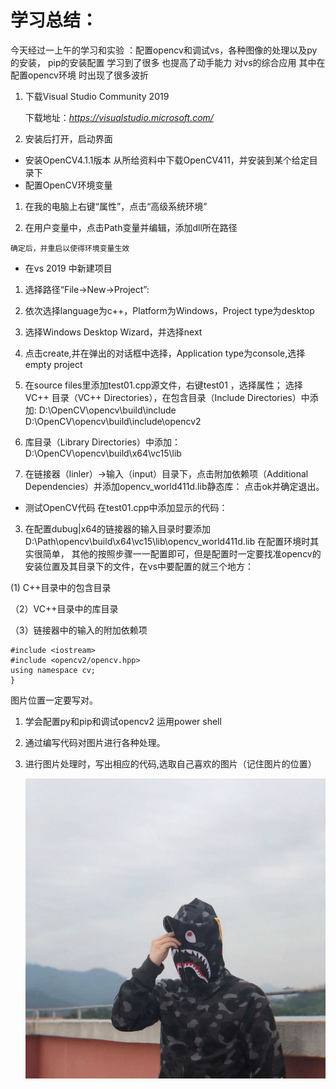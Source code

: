 # 学习总结：
今天经过一上午的学习和实验 ：配置opencv和调试vs，各种图像的处理以及py的安装，
pip的安装配置 学习到了很多 也提高了动手能力 对vs的综合应用 其中在配置opencv环境
时出现了很多波折 
1. 下载Visual Studio Community 2019

    下载地址：*https://visualstudio.microsoft.com/*
2. 安装后打开，启动界面
  * 安装OpenCV4.1.1版本
    从所给资料中下载OpenCV411，并安装到某个给定目录下
  * 配置OpenCV环境变量
  1. 在我的电脑上右键“属性”，点击“高级系统环境”

  2. 在用户变量中，点击Path变量并编辑，添加dll所在路径
    
    确定后，并重启以使得环境变量生效
  * 在vs 2019 中新建项目
  1. 选择路径“File->New->Project”:
  2. 依次选择language为c++，Platform为Windows，Project type为desktop
  3. 选择Windows Desktop Wizard，并选择next
  4. 点击create,并在弹出的对话框中选择，Application type为console,选择empty project
  5. 在source files里添加test01.cpp源文件，右键test01 ，选择属性；
    选择VC++ 目录（VC++ Directories），在包含目录（Include Directories）中添加:
    D:\OpenCV\opencv\build\include
    D:\OpenCV\opencv\build\include\opencv2
  6. 库目录（Library Directories）中添加：
    D:\OpenCV\opencv\build\x64\vc15\lib

  7. 在链接器（linler）->输入（input）目录下，点击附加依赖项（Additional Dependencies）并添加opencv_world411d.lib静态库：
点击ok并确定退出。
  * 测试OpenCV代码
    在test01.cpp中添加显示的代码：
3. 在配置dubug|x64的链接器的输入目录时要添加
D:\Path\opencv\build\x64\vc15\lib\opencv_world411d.lib
在配置环境时其实很简单， 其他的按照步骤一一配置即可，但是配置时一定要找准opencv的安装位置及其目录下的文件，在vs中要配置的就三个地方：

 (1) C++目录中的包含目录

（2）VC++目录中的库目录

（3）链接器中的输入的附加依赖项

    #include <iostream>
    #include <opencv2/opencv.hpp>
    using namespace cv;
    }

    
图片位置一定要写对。

1. 学会配置py和pip和调试opencv2 运用power shell
2. 通过编写代码对图片进行各种处理。
3. 进行图片处理时，写出相应的代码,选取自己喜欢的图片（记住图片的位置）
   
   ![](media/1.jpg)